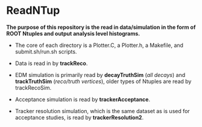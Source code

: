 # ReadNTup

**The purpose of this repository is the read in data/simulation in the form of ROOT Ntuples and output analysis level histograms.** 

- The core of each directory is a Plotter.C, a Plotter.h, a Makefile, and submit.sh/run.sh scripts. 

- Data is read in by **trackReco**. 

- EDM simulation is primarily read by **decayTruthSim** (*all decays*) and **trackTruthSim** (*reco/truth vertices*), older types of Ntuples are read by trackRecoSim.  

- Acceptance simulation is read by **trackerAcceptance**.

- Tracker resolution simulation, which is the same dataset as is used for acceptance studies, is read by **trackerResolution2**.
